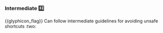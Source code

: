 <div id="title">

### Intermediate :two:

<span id="prereqs"></span>

</div>
<span id="outcomes">{{glyphicon_flag}} Can follow intermediate guidelines for avoiding unsafe shortcuts :two:</span>

<div id="body">

<include src="minimiseVariableScope/unit-inParent-asPanel.md" boilerplate />
<include src="minimiseCodeDuplication/unit-inParent-asPanel.md" boilerplate />

</div>

<div id="extras">
</div>